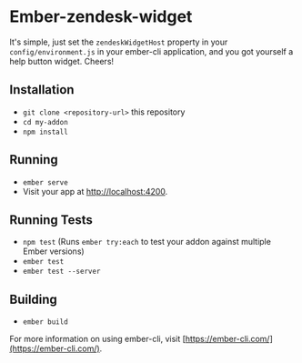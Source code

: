 # Ember-zendesk-widget

It's simple, just set the `zendeskWidgetHost` property in your
`config/environment.js` in your ember-cli application, and you got
yourself a help button widget. Cheers!

## Installation

* `git clone <repository-url>` this repository
* `cd my-addon`
* `npm install`

## Running

* `ember serve`
* Visit your app at [http://localhost:4200](http://localhost:4200).

## Running Tests

* `npm test` (Runs `ember try:each` to test your addon against multiple Ember versions)
* `ember test`
* `ember test --server`

## Building

* `ember build`

For more information on using ember-cli, visit [https://ember-cli.com/](https://ember-cli.com/).
